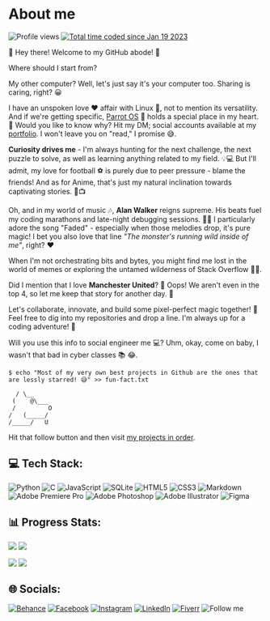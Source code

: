 # About me

<img alt="Profile views" src="https://komarev.com/ghpvc/?username=Simatwa&color=blueviolet&style=plastic&label=Profile+Views"/> <a href="https://wakatime.com/@321c8a21-57bc-4782-bb00-8733ff579c0d"><img src="https://wakatime.com/badge/user/321c8a21-57bc-4782-bb00-8733ff579c0d.svg" alt="Total time coded since Jan 19 2023" /></a>

👋 Hey there! Welcome to my GitHub abode! 🚀

Where should I start from?

My other computer? Well, let's just say it's your computer too. Sharing is caring, right? 😀

I have an unspoken love ❤️ affair with Linux 🐧, not to mention its versatility. And if we're getting specific, [Parrot OS](https://www.parrotsec.org) 🦜 holds a special place in my heart. 💙 Would you like to know why? Hit my DM; social accounts available at my [portfolio](https://simatwa.vercel.app). I won't leave you on "read," I promise 😅.

**Curiosity drives me** - I'm always hunting for the next challenge, the next puzzle to solve, as well as learning anything related to my field. 💡💻 But I'll admit, my love for football ⚽ is purely due to peer pressure - blame the friends! And as for Anime, that's just my natural inclination towards captivating stories. 🏈📺

Oh, and in my world of music 🎶, **Alan Walker** reigns supreme. His beats fuel my coding marathons and late-night debugging sessions. 🎵✨ I particularly adore the song "Faded" - especially when those melodies drop, it's pure magic! I bet you also love that line *"The monster's running wild inside of me"*, right? ❤️ 

When I'm not orchestrating bits and bytes, you might find me lost in the world of memes or exploring the untamed wilderness of Stack Overflow 👨‍💻.

Did I mention that I love **Manchester United**? 🥅 Oops! We aren't even in the top 4, so let me keep that story for another day. 🔴 

Let's collaborate, innovate, and build some pixel-perfect magic together! 🌟 Feel free to dig into my repositories and drop a line. I'm always up for a coding adventure! 🌌

Will you use this info to social engineer me 💻? Uhm, okay, come on baby, I wasn't that bad in cyber classes 📚 😂.


```
$ echo "Most of my very own best projects in Github are the ones that are lessly starred! 😅" >> fun-fact.txt

  / \__
 (    @\___
 /         O
/   (_____/
/_____/   U

```

Hit that follow button and then visit [my projects in order](https://github.com/Simatwa/simatwa-does).
 
 ## 💻 Tech Stack:
![Python](https://img.shields.io/badge/python-3670A0?style=for-the-badge&logo=python&logoColor=ffdd54) ![C](https://img.shields.io/badge/c-%2300599C.svg?style=for-the-badge&logo=c&logoColor=white) ![JavaScript](https://img.shields.io/badge/javascript-%23323330.svg?style=for-the-badge&logo=javascript&logoColor=%23F7DF1E) ![SQLite](https://img.shields.io/badge/sqlite-%2307405e.svg?style=for-the-badge&logo=sqlite&logoColor=white) ![HTML5](https://img.shields.io/badge/html5-%23E34F26.svg?style=for-the-badge&logo=html5&logoColor=white) ![CSS3](https://img.shields.io/badge/css3-%231572B6.svg?style=for-the-badge&logo=css3&logoColor=white) ![Markdown](https://img.shields.io/badge/markdown-%23000000.svg?style=for-the-badge&logo=markdown&logoColor=white) ![Adobe Premiere Pro](https://img.shields.io/badge/Adobe%20Premiere%20Pro-9999FF.svg?style=for-the-badge&logo=Adobe%20Premiere%20Pro&logoColor=white) ![Adobe Photoshop](https://img.shields.io/badge/adobephotoshop-%2331A8FF.svg?style=for-the-badge&logo=adobephotoshop&logoColor=white) ![Adobe Illustrator](https://img.shields.io/static/v1?logo=adobeillustrator&style=flat-square&message=Adobe-Illustrator&labelColor=blue&color=blue&label=) ![Figma](https://img.shields.io/static/v1?logo=figma&style=flat-square&message=Figma&labelColor=blue&color=blue&label=&logoColor=black)


## 📊 Progress Stats:

<img src="https://github-readme-stats.vercel.app/api?username=Simatwa&show_icons=true&theme=tokyonight&include_all_commits=true&count_private=true"/> <img src="https://streak-stats.demolab.com?user=Simatwa&theme=tokyonight">

<img src="https://github-contributor-stats.vercel.app/api?username=Simatwa&limit=6&theme=tokyonight&combine_all_yearly_contributions=true"/> <img src="https://github-readme-stats.vercel.app/api/top-langs/?username=Simatwa&theme=tokyonight"/>
<!--
![Smartwa's GitHub stats](https://github-readme-stats.vercel.app/api?username=Simatwa&show_icons=true&theme=tokyonight&include_all_commits=true&count_private=true)

[![GitHub Streak](https://streak-stats.demolab.com?user=Simatwa&theme=tokyonight)](https://git.io/streak-stats)

![Contributions](https://github-contributor-stats.vercel.app/api?username=Simatwa&limit=8&theme=tokyonight&combine_all_yearly_contributions=true)

[![Simatwa's wakatime stats](https://github-readme-stats.vercel.app/api/wakatime?username=Simatwa&theme=tokyonight)](https://github.com/Simatwa)

[![Top Langs](https://github-readme-stats.vercel.app/api/top-langs/?username=Simatwa&theme=tokyonight)](https://github.com/Simatwa)

-->

## 🌐 Socials:

[![Behance](https://img.shields.io/badge/Behance-1769ff?logo=behance&logoColor=white)](https://behance.net/smartwacaleb) [![Facebook](https://img.shields.io/badge/Facebook-%231877F2.svg?logo=Facebook&logoColor=white)](https://facebook.com/beny.carl.3) [![Instagram](https://img.shields.io/badge/Instagram-%23E4405F.svg?logo=Instagram&logoColor=white)](https://www.instagram.com/smartwa_caleb) [![LinkedIn](https://img.shields.io/badge/LinkedIn-%230077B5.svg?logo=linkedin&logoColor=white)](https://www.linkedin.com/in/smartwa-caleb-927975197/) [![Fiverr](https://img.shields.io/static/v1?logo=fiverr&label=Fiverr&message=Order&color=green)](https://fiverr.com/smartwa_254) ![Follow me](https://img.shields.io/static/v1?logo=github&message=Follow&label=Github&style=social)

<!--
<a href="https://oxygenblobsglass.com/bjih3uuhe?key=6b37fa529bff17e039a5697d32ef52f8"><img alt="banner" src="https://landings-cdn.adsterratech.com/referralBanners/png/468%20x%20120%20px.png"/></a>


<a href="#">
<img src="https://github-readme-stats.vercel.app/api/pin/?username=Simatwa&repo=y2mate-api&theme=tokyonight"/>
</a>
-->
